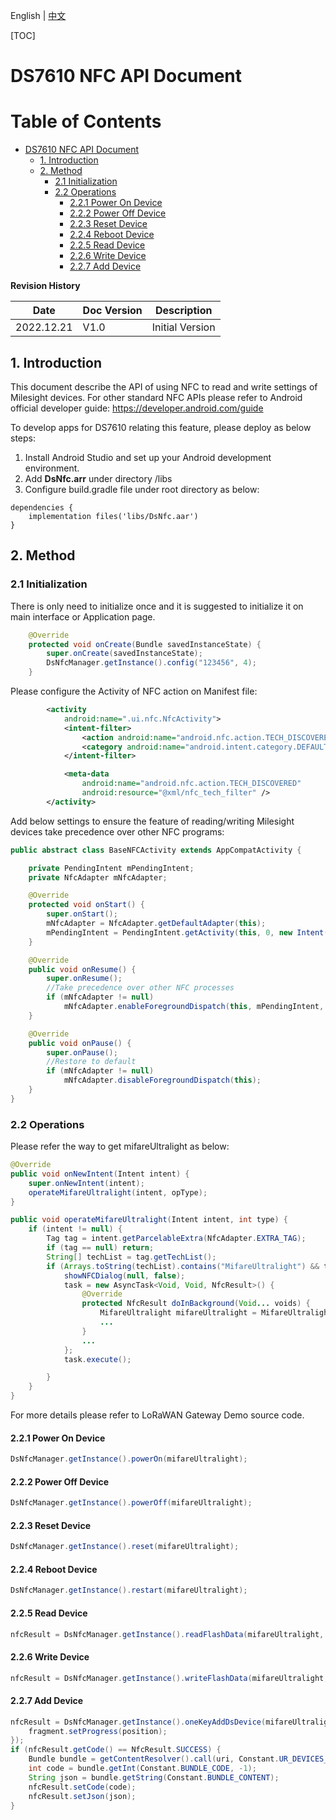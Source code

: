 
English | [中文](https://github.com/Milesight-IoT/DS7610-SDK/blob/main/Docs/DS7610%20NFC%E6%8E%A5%E5%8F%A3%E6%96%87%E6%A1%A3-v1.0.md)

[TOC]

# DS7610 NFC API Document

Table of Contents
=================

* [DS7610 NFC API Document](#ds7610-nfc-api-document)
   * [1. Introduction](#1-introduction)
   * [2. Method](#2-method)
      * [2.1 Initialization](#21-initialization)
      * [2.2 Operations](#22-operations)
         * [2.2.1 Power On Device](#221-power-on-device)
         * [2.2.2 Power Off Device](#222-power-off-device)
         * [2.2.3 Reset Device](#223-reset-device)
         * [2.2.4 Reboot Device](#224-reboot-device)
         * [2.2.5 Read Device](#225-read-device)
         * [2.2.6 Write Device](#226-write-device)
         * [2.2.7 Add Device](#227-add-device)

**Revision History**

| Date       | Doc Version | Description     |
| ---------- | ----------- | --------------- |
| 2022.12.21 | V1.0        | Initial Version |



## 1. Introduction

This document describe the API of using NFC to read and write settings of Milesight devices. For other standard NFC APIs please refer to Android official developer guide: https://developer.android.com/guide

To develop apps for DS7610 relating this feature, please deploy as below steps:

1. Install Android Studio and set up your Android development environment.
2. Add **DsNfc.arr** under directory /libs
3. Configure build.gradle file under root directory as below:

```
dependencies {
    implementation files('libs/DsNfc.aar')
}
```



## 2. Method

### 2.1 Initialization

There is only need to initialize once and it is suggested to initialize it on main interface or Application page.

```java
	@Override
    protected void onCreate(Bundle savedInstanceState) {
        super.onCreate(savedInstanceState);
        DsNfcManager.getInstance().config("123456", 4);
    }
```

Please configure the Activity of NFC action on Manifest file:

```xml
		<activity
            android:name=".ui.nfc.NfcActivity">
            <intent-filter>
                <action android:name="android.nfc.action.TECH_DISCOVERED" />
                <category android:name="android.intent.category.DEFAULT" />
            </intent-filter>

            <meta-data
                android:name="android.nfc.action.TECH_DISCOVERED"
                android:resource="@xml/nfc_tech_filter" />
        </activity>
```

Add below settings to ensure the feature of reading/writing Milesight devices take precedence over other NFC programs:

```java
public abstract class BaseNFCActivity extends AppCompatActivity {

    private PendingIntent mPendingIntent;
    private NfcAdapter mNfcAdapter;

    @Override
    protected void onStart() {
        super.onStart();
        mNfcAdapter = NfcAdapter.getDefaultAdapter(this);
        mPendingIntent = PendingIntent.getActivity(this, 0, new Intent(this, getClass()), 0);
    }

    @Override
    public void onResume() {
        super.onResume();
        //Take precedence over other NFC processes
        if (mNfcAdapter != null)
            mNfcAdapter.enableForegroundDispatch(this, mPendingIntent, null, null);
    }

    @Override
    public void onPause() {
        super.onPause();
        //Restore to default
        if (mNfcAdapter != null)
            mNfcAdapter.disableForegroundDispatch(this);
    }
}
```



### 2.2 Operations

Please refer the way to get mifareUltralight as below:

```java
@Override
public void onNewIntent(Intent intent) {
    super.onNewIntent(intent);
    operateMifareUltralight(intent, opType);
}

public void operateMifareUltralight(Intent intent, int type) {
    if (intent != null) {
        Tag tag = intent.getParcelableExtra(NfcAdapter.EXTRA_TAG);
        if (tag == null) return;
        String[] techList = tag.getTechList();
        if (Arrays.toString(techList).contains("MifareUltralight") && task == null) {
            showNFCDialog(null, false);
            task = new AsyncTask<Void, Void, NfcResult>() {
                @Override
                protected NfcResult doInBackground(Void... voids) {
                    MifareUltralight mifareUltralight = MifareUltralight.get(tag);
                    ...
                }
                ...
            };
            task.execute();

        }
    }
}
```

For more details please refer to LoRaWAN Gateway Demo source code.



#### 2.2.1 Power On Device

```java
DsNfcManager.getInstance().powerOn(mifareUltralight);
```

#### 2.2.2 Power Off Device

```java
DsNfcManager.getInstance().powerOff(mifareUltralight);
```

#### 2.2.3 Reset Device

```java
DsNfcManager.getInstance().reset(mifareUltralight);
```

#### 2.2.4 Reboot Device

```java
DsNfcManager.getInstance().restart(mifareUltralight);
```

#### 2.2.5 Read Device

```java
nfcResult = DsNfcManager.getInstance().readFlashData(mifareUltralight, position -> fragment.setProgress(position));
```

#### 2.2.6 Write Device

```java
nfcResult = DsNfcManager.getInstance().writeFlashData(mifareUltralight, lastBytes, JSON.toJSONString(modifyMap), position -> fragment.setProgress(position));
```

#### 2.2.7 Add Device

```java
nfcResult = DsNfcManager.getInstance().oneKeyAddDsDevice(mifareUltralight, profile, nfcInfo, position -> {
    fragment.setProgress(position);
});
if (nfcResult.getCode() == NfcResult.SUCCESS) {
    Bundle bundle = getContentResolver().call(uri, Constant.UR_DEVICES_ADD, nfcResult.getJson(), null);
    int code = bundle.getInt(Constant.BUNDLE_CODE, -1);
    String json = bundle.getString(Constant.BUNDLE_CONTENT);
    nfcResult.setCode(code);
    nfcResult.setJson(json);
}
```
